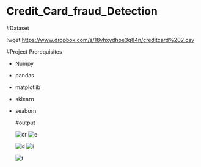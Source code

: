 # Credit_Card_fraud_Detection

#Dataset

!wget https://www.dropbox.com/s/18vhxydhoe3g84n/creditcard%202.csv

#Project Prerequisites
- Numpy
- pandas
- matplotlib
- sklearn
- seaborn

  #output
  
  ![cr](https://github.com/Pro-18/Credit_Card_fraud_Detection/assets/92087279/677988b3-5901-40ad-b8fa-00e8b914ea51)    ![e](https://github.com/Pro-18/Credit_Card_fraud_Detection/assets/92087279/2fda47a9-d6c9-4d9f-9dba-5d8de1201e62)

  ![d](https://github.com/Pro-18/Credit_Card_fraud_Detection/assets/92087279/6997e673-beb0-403f-8c61-45365f49e935)     ![i](https://github.com/Pro-18/Credit_Card_fraud_Detection/assets/92087279/280884e3-b3f2-440e-a43b-16e8fea29ef4)

  ![t](https://github.com/Pro-18/Credit_Card_fraud_Detection/assets/92087279/e466d161-df98-42a7-8f02-bbae7dde010a)



  
